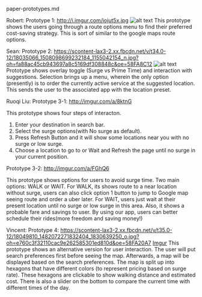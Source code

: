 paper-prototypes.md

Robert:
Prototype 1: http://i.imgur.com/iojut5x.jpg
![alt text](http://i.imgur.com/iojut5x.jpg)
  This prototype shows the users going through a route options menu to find their preferred cost-saving strategy. This is sort of similar to the google maps route options.

 Sean:
 Prototype 2: https://scontent-lax3-2.xx.fbcdn.net/v/t34.0-12/18035066_1508098699232184_1155042154_n.jpg?oh=fa88ac45cb943697a8c5169df308848c&oe=58FA8C12
 ![alt text](https://scontent-lax3-2.xx.fbcdn.net/v/t34.0-12/18035066_1508098699232184_1155042154_n.jpg?oh=fa88ac45cb943697a8c5169df308848c&oe=58FA8C12)
 Prototype shows overlay toggle (Surge vs Prime Time) and interaction with suggestions. Selection brings up a menu, wherein the only option (presently) is to order the currently active service at the suggested location. This sends the user to the associated app with the location preset.
 
 
Ruoqi Liu:
Prototype 3-1:
http://imgur.com/a/8ktnG

This prototype shows four steps of interacton. 
1. Enter your destination in search bar. 
2. Select the surge options(with No surge as default). 
3. Press Refresh Button and it will show some locations near you with no surge or low surge. 
4. Choose a location to go to or Wait and Refresh the page until no surge in your current position.

Prototype 3-2: 
http://imgur.com/a/FGhQ6

This prototype shows options for users to avoid surge time. Two main options: WALK or WAIT. For WALK, its shows route to a near location without surge, users can also click option 1 button to jump to Google map seeing route and order a uber later. For WAIT, users just wait at their present location until no surge or low surge in this area. Also, it shows a probable fare and savings to user. By using our app, users can better schedule their rides(more freedom and saving money!)

Vincent:
Prototype 4: https://scontent-lax3-2.xx.fbcdn.net/v/t35.0-12/18049810_1482072271832404_1830639250_o.jpg?oh=e760c3f32110cac9e262585301ed810d&oe=58FA20A7
[Imgur](http://i.imgur.com/NThkMpe.jpg)
  This prototype shows an alternative version for user interaction. The user will put search preferences first before seeing the map. Afterwards, a map will be displayed based on the search preferences. The map is split up into hexagons that have different colors (to represent pricing based on surge rate). These hexagons are clickable to show walking distance and estimated cost. There is also a slider on the bottom to compare the current time with different times of the day.
